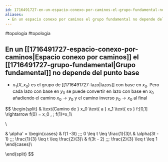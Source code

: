 ```yaml
---
id: 1716491727-en-un-espacio-conexo-por-caminos-el-grupo-fundamental-no-depende-del-punto-base
aliases:
 - En un espacio conexo por caminos el grupo fundamental no depende del punto base
---
```


#topología #topología 

##  En un [[1716491727-espacio-conexo-por-caminos|Espacio conexo por caminos]] el [[1716491727-grupo-fundamental|Grupo fundamental]] no depende del punto base

- $\pi_1 (X, x_0)$ es el grupo de [[1716491727-lazo|lazos]] con base en $x_0$. Pero cada lazo con base en $y_0$ se puede convertir en lazo con base en $x_0$ añadiendo el camino $x_0 \rightarrow y_0$ y el camino inverso $y_0 \rightarrow x_0$ al final

$$
\begin{split}
& \text{Camino de } x_0 \text{ a } x_1 \text{ es } f:[0,1] \rightarrow f(0) = x_0 , \; f(1)=x_1\\

\\

& \alpha' = \begin{cases} 
	& f(1 -3t) \;\;\; 0 \leq t \leq \frac{1}{3}\\
	& \alpha(3t - 1) \;\;\; \frac{1}{3} \leq t \leq \frac{2}{3}\\
	& f(3t - 2) \;\;\; \frac{2}{3} \leq t \leq 1
\end{cases}\\

\end{split}
$$